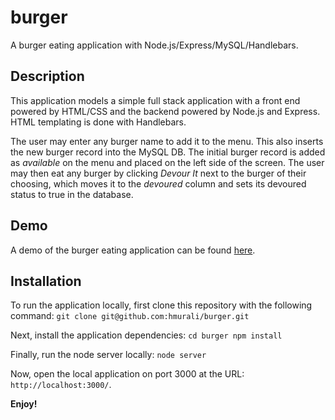 # burger
A burger eating application with Node.js/Express/MySQL/Handlebars.

## Description
This application models a simple full stack application with a front end powered by HTML/CSS and the backend powered by Node.js and Express. HTML templating is done with Handlebars.

The user may enter any burger name to add it to the menu. This also inserts the new burger record into the MySQL DB. The initial burger record is added as *available* on the menu and placed on the left side of the screen. The user may then eat any burger by clicking *Devour It* next to the burger of their choosing, which moves it to the *devoured* column and sets its devoured status to true in the database.

## Demo
A demo of the burger eating application can be found [here]().

## Installation
To run the application locally, first clone this repository with the following command:
`git clone git@github.com:hmurali/burger.git`

Next, install the application dependencies:
`cd burger
npm install`

Finally, run the node server locally:
`node server`

Now, open the local application on port 3000 at the URL: `http://localhost:3000/`.

**Enjoy!**
